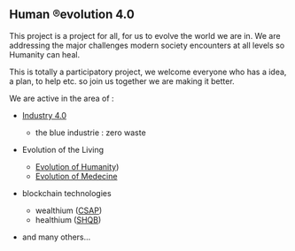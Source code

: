## Human ®evolution 4.0


This project is a project for all, for us to evolve the world we are in.
We are addressing the major challenges modern society encounters
at all levels so Humanity can heal.

This is totally a participatory project, we welcome everyone who
has a idea, a plan, to help  etc. so join us together we are making it better.

We are active in the area of :

* [Industry 4.0](https://industry.4dot0.tk)
    * the blue industrie : zero waste

* Evolution of the Living
    * [Evolution of Humanity](https://iph.heliohost.org))
    * [Evolution of Medecine](https://medecine.4dot0.tk)

* blockchain technologies

   * wealthium ([CSAP])
   * healthium ([SHQB])

* and many others...

[CSAP]: https://csap.ml
[SHQB]: https://shqb.ml
